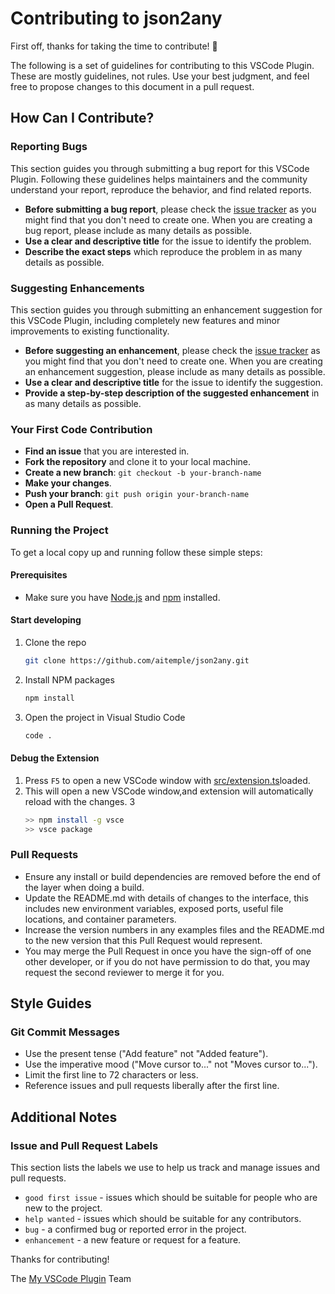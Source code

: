 # Contributing to json2any

First off, thanks for taking the time to contribute! 🎉

The following is a set of guidelines for contributing to this VSCode Plugin. These are mostly guidelines, not rules. Use your best judgment, and feel free to propose changes to this document in a pull request.

## How Can I Contribute?

### Reporting Bugs

This section guides you through submitting a bug report for this VSCode Plugin. Following these guidelines helps maintainers and the community understand your report, reproduce the behavior, and find related reports.

- **Before submitting a bug report**, please check the [issue tracker](https://github.com/aitemple/json2any/issues) as you might find that you don't need to create one. When you are creating a bug report, please include as many details as possible.
- **Use a clear and descriptive title** for the issue to identify the problem.
- **Describe the exact steps** which reproduce the problem in as many details as possible.

### Suggesting Enhancements

This section guides you through submitting an enhancement suggestion for this VSCode Plugin, including completely new features and minor improvements to existing functionality.

- **Before suggesting an enhancement**, please check the [issue tracker](https://github.com/aitemple/json2any/issues) as you might find that you don't need to create one. When you are creating an enhancement suggestion, please include as many details as possible.
- **Use a clear and descriptive title** for the issue to identify the suggestion.
- **Provide a step-by-step description of the suggested enhancement** in as many details as possible.

### Your First Code Contribution

- **Find an issue** that you are interested in. 
- **Fork the repository** and clone it to your local machine.
- **Create a new branch**: `git checkout -b your-branch-name`
- **Make your changes**.
- **Push your branch**: `git push origin your-branch-name`
- **Open a Pull Request**.

### Running the Project

To get a local copy up and running follow these simple steps:

#### Prerequisites

- Make sure you have [Node.js](https://nodejs.org/) and [npm](https://www.npmjs.com/) installed.

#### Start developing

1. Clone the repo
    ```sh
    git clone https://github.com/aitemple/json2any.git
    ```
2. Install NPM packages
    ```sh
    npm install
    ```
3. Open the project in Visual Studio Code
    ```sh
    code .
    ```

#### Debug the Extension

1. Press `F5` to open a new VSCode window with [src/extension.ts](src/extension.ts)loaded.
2. This will open a new VSCode window,and extension will automatically reload with the changes.
3
    ```sh
    >> npm install -g vsce
    >> vsce package
    ```

### Pull Requests

- Ensure any install or build dependencies are removed before the end of the layer when doing a build.
- Update the README.md with details of changes to the interface, this includes new environment variables, exposed ports, useful file locations, and container parameters.
- Increase the version numbers in any examples files and the README.md to the new version that this Pull Request would represent.
- You may merge the Pull Request in once you have the sign-off of one other developer, or if you do not have permission to do that, you may request the second reviewer to merge it for you.

## Style Guides

### Git Commit Messages

- Use the present tense ("Add feature" not "Added feature").
- Use the imperative mood ("Move cursor to..." not "Moves cursor to...").
- Limit the first line to 72 characters or less.
- Reference issues and pull requests liberally after the first line.

## Additional Notes

### Issue and Pull Request Labels

This section lists the labels we use to help us track and manage issues and pull requests.

- `good first issue` - issues which should be suitable for people who are new to the project.
- `help wanted` - issues which should be suitable for any contributors.
- `bug` - a confirmed bug or reported error in the project.
- `enhancement` - a new feature or request for a feature.

Thanks for contributing!

The [My VSCode Plugin](https://github.com/aitemple) Team